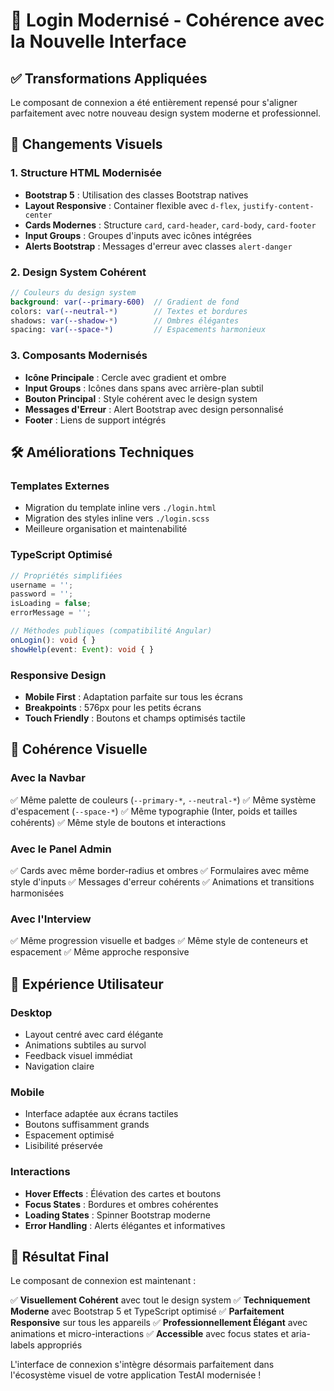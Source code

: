 # 🔄 Login Modernisé - Cohérence avec la Nouvelle Interface

## ✅ Transformations Appliquées

Le composant de connexion a été entièrement repensé pour s'aligner parfaitement avec notre nouveau design system moderne et professionnel.

## 🎨 Changements Visuels

### **1. Structure HTML Modernisée**
- **Bootstrap 5** : Utilisation des classes Bootstrap natives
- **Layout Responsive** : Container flexible avec `d-flex`, `justify-content-center`
- **Cards Modernes** : Structure `card`, `card-header`, `card-body`, `card-footer`
- **Input Groups** : Groupes d'inputs avec icônes intégrées
- **Alerts Bootstrap** : Messages d'erreur avec classes `alert-danger`

### **2. Design System Cohérent**
```scss
// Couleurs du design system
background: var(--primary-600)  // Gradient de fond
colors: var(--neutral-*)        // Textes et bordures
shadows: var(--shadow-*)        // Ombres élégantes
spacing: var(--space-*)         // Espacements harmonieux
```

### **3. Composants Modernisés**
- **Icône Principale** : Cercle avec gradient et ombre
- **Input Groups** : Icônes dans spans avec arrière-plan subtil
- **Bouton Principal** : Style cohérent avec le design system
- **Messages d'Erreur** : Alert Bootstrap avec design personnalisé
- **Footer** : Liens de support intégrés

## 🛠️ Améliorations Techniques

### **Templates Externes**
- Migration du template inline vers `./login.html`
- Migration des styles inline vers `./login.scss`
- Meilleure organisation et maintenabilité

### **TypeScript Optimisé**
```typescript
// Propriétés simplifiées
username = '';
password = '';
isLoading = false;
errorMessage = '';

// Méthodes publiques (compatibilité Angular)
onLogin(): void { }
showHelp(event: Event): void { }
```

### **Responsive Design**
- **Mobile First** : Adaptation parfaite sur tous les écrans
- **Breakpoints** : 576px pour les petits écrans
- **Touch Friendly** : Boutons et champs optimisés tactile

## 🎯 Cohérence Visuelle

### **Avec la Navbar**
✅ Même palette de couleurs (`--primary-*`, `--neutral-*`)
✅ Même système d'espacement (`--space-*`)
✅ Même typographie (Inter, poids et tailles cohérents)
✅ Même style de boutons et interactions

### **Avec le Panel Admin**
✅ Cards avec même border-radius et ombres
✅ Formulaires avec même style d'inputs
✅ Messages d'erreur cohérents
✅ Animations et transitions harmonisées

### **Avec l'Interview**
✅ Même progression visuelle et badges
✅ Même style de conteneurs et espacement
✅ Même approche responsive

## 📱 Expérience Utilisateur

### **Desktop**
- Layout centré avec card élégante
- Animations subtiles au survol
- Feedback visuel immédiat
- Navigation claire

### **Mobile**
- Interface adaptée aux écrans tactiles
- Boutons suffisamment grands
- Espacement optimisé
- Lisibilité préservée

### **Interactions**
- **Hover Effects** : Élévation des cartes et boutons
- **Focus States** : Bordures et ombres cohérentes
- **Loading States** : Spinner Bootstrap moderne
- **Error Handling** : Alerts élégantes et informatives

## 🚀 Résultat Final

Le composant de connexion est maintenant :

✅ **Visuellement Cohérent** avec tout le design system
✅ **Techniquement Moderne** avec Bootstrap 5 et TypeScript optimisé
✅ **Parfaitement Responsive** sur tous les appareils
✅ **Professionnellement Élégant** avec animations et micro-interactions
✅ **Accessible** avec focus states et aria-labels appropriés

L'interface de connexion s'intègre désormais parfaitement dans l'écosystème visuel de votre application TestAI modernisée !